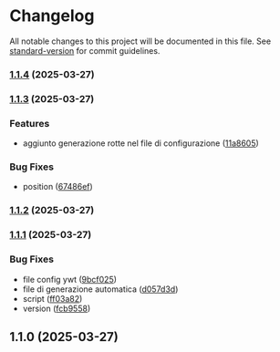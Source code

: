 # Changelog

All notable changes to this project will be documented in this file. See [standard-version](https://github.com/conventional-changelog/standard-version) for commit guidelines.

### [1.1.4](https://github.com/K3Progetti/jwt-bundle/compare/v1.1.3...v1.1.4) (2025-03-27)

### [1.1.3](https://github.com/K3Progetti/jwt-bundle/compare/v1.1.2...v1.1.3) (2025-03-27)


### Features

* aggiunto generazione rotte nel file di configurazione ([11a8605](https://github.com/K3Progetti/jwt-bundle/commit/11a8605df6184258ac60f888c24291a47d29b580))


### Bug Fixes

* position ([67486ef](https://github.com/K3Progetti/jwt-bundle/commit/67486ef8c7692254892be3cb4eb0f4b9d240ec8d))

### [1.1.2](https://github.com/K3Progetti/jwt-bundle/compare/v1.1.1...v1.1.2) (2025-03-27)

### [1.1.1](https://github.com/K3Progetti/jwt-bundle/compare/v1.1.0...v1.1.1) (2025-03-27)


### Bug Fixes

* file config ywt ([9bcf025](https://github.com/K3Progetti/jwt-bundle/commit/9bcf025bdcda261712ae5a6b5ed7b4d0c779eb5f))
* file di generazione automatica ([d057d3d](https://github.com/K3Progetti/jwt-bundle/commit/d057d3d1d28b0470ead0e79403befb8ee2d142d3))
* script ([ff03a82](https://github.com/K3Progetti/jwt-bundle/commit/ff03a82d4ae084325696252dc94e58c2226b3b03))
* version ([fcb9558](https://github.com/K3Progetti/jwt-bundle/commit/fcb9558e8b002f6e613fe5428fcbe24e1dc55840))

## 1.1.0 (2025-03-27)
